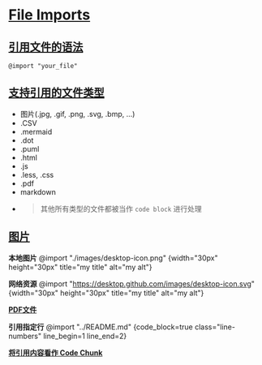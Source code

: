 # [File Imports](https://shd101wyy.github.io/markdown-preview-enhanced/#/file-imports)

## [引用文件的语法](https://shd101wyy.github.io/markdown-preview-enhanced/#/file-imports?id=how-to-use) 

`@import "your_file"`

## [支持引用的文件类型](https://shd101wyy.github.io/markdown-preview-enhanced/#/file-imports?id=supported-file-types)

- 图片(.jpg, .gif, .png, .svg, .bmp, ...)
- .CSV
- .mermaid
- .dot
- .puml
- .html
- .js
- .less, .css
- .pdf
- markdown
- > 其他所有类型的文件都被当作 `code block` 进行处理

## [图片](https://shd101wyy.github.io/markdown-preview-enhanced/#/file-imports?id=configure-images)

**本地图片**
@import "./images/desktop-icon.png" {width="30px" height="30px" title="my title" alt="my alt"}

**网络资源**
@import "https://desktop.github.com/images/desktop-icon.svg" {width="30px" height="30px" title="my title" alt="my alt"}

[**PDF文件**](https://shd101wyy.github.io/markdown-preview-enhanced/#/file-imports?id=import-pdf-file)

**引用指定行**
@import "../README.md" {code_block=true class="line-numbers" line_begin=1 line_end=2}

[**将引用内容看作 Code Chunk**](https://shd101wyy.github.io/markdown-preview-enhanced/#/file-imports?id=import-file-as-code-chunk)